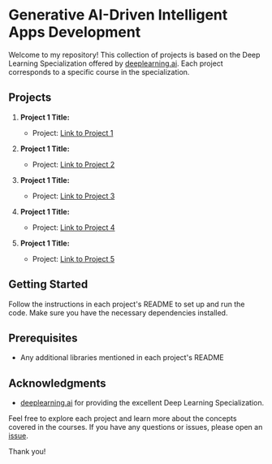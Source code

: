 # Generative AI-Driven Intelligent Apps Development

Welcome to my repository! This collection of projects is based on the Deep Learning Specialization offered by [deeplearning.ai](https://www.deeplearning.ai/short-courses/). Each project corresponds to a specific course in the specialization.

## Projects

1. **Project 1 Title:**
   - Project: [Link to Project 1](project1/README.md)

2. **Project 1 Title:**
   - Project: [Link to Project 2](project2/README.md)

3. **Project 1 Title:**
   - Project: [Link to Project 3](project3/README.md)

4. **Project 1 Title:**
   - Project: [Link to Project 4](project4/README.md)

5. **Project 1 Title:**
   - Project: [Link to Project 5](project5/README.md)

## Getting Started

Follow the instructions in each project's README to set up and run the code. Make sure you have the necessary dependencies installed.

## Prerequisites

- Any additional libraries mentioned in each project's README

## Acknowledgments

- [deeplearning.ai](https://www.deeplearning.ai/) for providing the excellent Deep Learning Specialization.

Feel free to explore each project and learn more about the concepts covered in the courses. If you have any questions or issues, please open an [issue](https://github.com/yourusername/yourrepository/issues).

Thank you!

